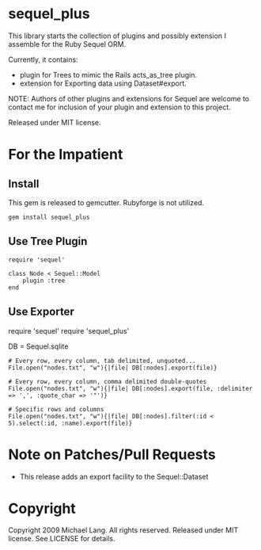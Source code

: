 # sequel_plus

This library starts the collection of plugins and possibly extension I assemble for the Ruby Sequel 
ORM.  

Currently, it contains:
  * plugin for Trees to mimic the Rails acts_as_tree plugin.
  * extension for Exporting data using Dataset#export. 

NOTE:  Authors of other plugins and extensions for Sequel are welcome to contact me for inclusion
of your plugin and extension to this project.

Released under MIT license.

# For the Impatient

## Install 

This gem is released to gemcutter.  Rubyforge is not utilized. 

	gem install sequel_plus

## Use Tree Plugin 

	require 'sequel'

	class Node < Sequel::Model
		plugin :tree
	end

## Use Exporter

require 'sequel'
require 'sequel_plus'

DB = Sequel.sqlite

    # Every row, every column, tab delimited, unquoted...
    File.open("nodes.txt", "w"){|file| DB[:nodes].export(file)}

    # Every row, every column, comma delimited double-quotes
    File.open("nodes.txt", "w"){|file| DB[:nodes].export(file, :delimiter => ',', :quote_char => '"')}
  
    # Specific rows and columns
    File.open("nodes.txt", "w"){|file| DB[:nodes].filter(:id < 5).select(:id, :name).export(file)}

# Note on Patches/Pull Requests
 
* This release adds an export facility to the Sequel::Dataset

# Copyright

Copyright 2009 Michael Lang.  All rights reserved.
Released under MIT license.  See LICENSE for details.
